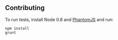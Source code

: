 ## Contributing

To run tests, install Node 0.8 and [PhantomJS](http://phantomjs.org/) and run:

```
npm install
grunt
```
